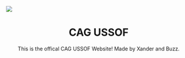 <img src="https://github.com/user-attachments/assets/5d990ab6-46c6-4d56-89a3-e067639f8e52">
<div align="center">
<h1>CAG USSOF</h1>

This is the offical CAG USSOF Website! Made by Xander and Buzz.
</div>
